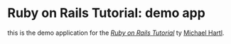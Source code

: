 # Ruby on Rails Tutorial: demo app

this is the demo application for the 
[*Ruby on Rails Tutorial*](http://railstutorial.org/)
ty [Michael Hartl](http://michaelhartl.com/).
